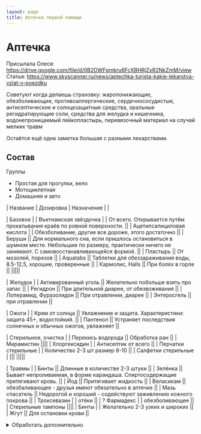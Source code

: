 ```yaml
---
layout: page
title: Аптечка первой помощи
---
```


# Аптечка

Присылала Олеся: https://drive.google.com/file/d/0B2DWFgmkru6FcXBHRjZxR2NkZmM/view
Статья: https://www.skyscanner.ru/news/aptechka-turista-kakie-lekarstva-vziat-v-poezdku

Советуют когда делаешь страховку: жаропонижающие, обезболивающие, противоаллергические, сердечнососудистые, антисептические и солнцезащитные средства, оральные регидратирующие соли, средства для желудка и кишечника, водонепроницаемый лейкопластырь, перевязочный материал на случай мелких травм

Остаётся ещё одна заметка большая с разными лекарствами.

## Состав

Группы  
- Простая для прогулки, вело
- Мотоциклетная
- Домашняя и авто


| Название | Дозировка | Назначение | |

| Базовое |
| Въетнамская звёздочка     | | От всего. Открывается путём прокатывания краёв по ровной поверхности. ||
| Ацетилсалициловая кислота | | Обезболивание, другие все дороже, этого достаточно ||
| Беруши || Для нормального сна, если пришлось остановиться в шумном месте. Небольшие по размеру, практически ничего не занимают. С самовосстанавливающейся формой. ||
| Пластырь || От мозолей, порезов ||
| Aquatabs || Таблетки для обеззараживания воды, 8.5-12,5, хорошие, проверенные ||
| Кармолис, Halls || При болях в горле ||
|||||

| Желудок |
| Активированный уголь || Желательно побольше взять про запас ||
| Регидрон || При длительной диарее, от обезвоживания ||
| Лоперамид, Фуразолидон || При отравлении, диарее ||
| Энтеросгель || при отравлении ||

| Ожоги |
| Крем от солнца || Увлажнение и защита. Характеристики: защита 45+, водостойкий. ||
| Пантенол || Устраняет последствия солнечных и обычных ожогов, увлажняет ||

| Стерильное, очистка |
| Перекись водорода || Обработка ран ||
| Мирамистин ||||
| Хлоргексидин              | | Антисептик от всего ||
| Перчатки стерильные       | | Количество 2-3 шт размер 8-10 ||
| Салфетки стерильные       | |||
|||||


| Травмы |
| Бинты   || Длинные в количестве 2-3 штуки ||
| Зелёнка || Бывает непроливаемая, в форме карандаша. Спиртосодержащие притягивают кровь. ||
| Йод || Притягивает жидкость ||
| Веласикам || обезбаливающее - друзья имеют обязательно в аптечке ||
| Мазь спасатель || Недорогой и хороший - содействуют заживлению кожного покрова ||
| Троксевазин               | | отёки ||
| ? Фармадекс                 | | обезболивающее ||
| Стерильные тампоны ||||
| Бинты | | Желательно 2-3 узких и широких ||
| Жгут || Для остановки крови ||


<details>
    <summary>Обработать дополнительно</summary>

|  |
|||||
|||||
|||||
|||||

Домашняя и авто
| Градусник || Например B.Well-03 ||
| Оксиметр ||||



## Препараты с идентичным составом, но очень разной ценой

1. Нурофен (120руб) = Ибупрофен (10руб)
2. Мезим (300руб) = Панкреатин (30руб)
3. Но-шпа (150руб) = Дротаверина гидрохлорид (30руб)
4. Панадол(50руб) = Парацетамол (5руб)
5. Белосалик (380руб) = Акридерм СК (40руб)
6. Бепантен (250руб) = Декспантенол (100руб)
7. Бетасерк(600руб) = Бетагистин (250руб)
8. Быструмгель (180руб) = Кетопрофен (60руб)
9. Вольтарен (300руб) = Диклофенак (40руб)
10. Гастрозол (120руб) = Омепразол (50руб)
11. Детралекс (580руб) = Венарус (300руб)
12. Дифлюкан (400руб) = Флуконазол (30руб)
13. Длянос (100руб) = Риностоп(30руб)
14. Зантак (280руб) = Ранитидин (30руб)
15. Зиртек (220руб) = Цетиринакс (80руб)
16. Зовиракс (240руб) = Ацикловир (40руб)
17. Иммунал (200руб) = Эхинацеи экстракт (50руб)
18. Имодиум (300руб) = Лоперамид (20 руб)
19. Йодомарин (220руб) = Калия йодид (100руб)
20. Кавинтон (580руб) = Винпоцетин(200руб)
21. Кларитин (180руб) = Лорагексал (60руб)
22. Клацид (600руб) = Кларитромицин (180руб)
23. Лазолван (320руб) = Амброксол (20руб)
24. Ламизил (400руб) = Тербинафин (100руб)
25. Лиотон-1000 (350руб) = Гепарин-акригель 1000 (120руб)
26. Ломилан (150руб) = Лорагексал (50руб)
27. Максидекс (120руб) = Дексаметазон (40руб)
28. Мидриацил (360руб) = Тропикамид (120руб)
29. Мирамистин (200руб) = Хлоргексидин (10руб)
30. Мовалис (410руб) = Мелоксикам (80руб)
31. Нейромультивит (250руб) = Пентовит (50руб)
32. Нормодипин (620руб) = Амлодипин (40руб)
33. Омез (180руб) = Омепразол (50руб)
34. Панангин (140руб) = Аспаркам (10руб)
35. Пантогам (350руб) = Пантокальцин (230руб)
36. Ринонорм (50руб) = Риностоп (20руб)
37. Сумамед (450руб) = Азитромицин (90руб)
38. Трентал(200руб) = Пентоксифиллин (50руб)
39. Трихопол (90руб) = Метронидазол (10руб)
40. Троксевазин (220руб) = Троксерутин (110руб)
41. Ультоп (270руб) = Омепразол (50руб)
42. Фастум-гель (250руб) = Кетопрофен (70руб)
43. Финлепсин (280руб) = Карбамазепин (50руб)
44. Флюкостат (200руб) = Флуконазол (20руб)
45. Фурамаг (380руб) = Фурагин (40руб)
46. Хемомицин (300руб) = Азитромицин (100руб)
47. Энап (150руб) = Эналаприл (70руб)
48. Эрсефурил (400руб) = Фуразолидон (40руб)


## Лекция Гид приключений от 13 апреля 2014 года

Горняшка: регидрон, глюкосалан (порошки с витаминами), сухофрукты, чай. Церукал (таблетки и ампулы)
Мезим фистал ношпа под рукой, от простуды, стрепсилс леденцы, крема от солнца
Пока не опустишься не заживает, левомиколь заживляет быстрее, перекись

Школа 138, Гид приключений
Лектор: Нина 

Травмы: вывихи, переломы, раны
Солнечный удар
Укус клеща
Комплектование аптечки

Рана - нарушение целостности кожного покрова.

Саму рану поверхностную можно обработать перекисью водорода, хлоргиксидин, зеленка, кипяченая вода. На крайний случай проточная горная река или ключ. Лучше заживают на воздухе, лучше не обвязывать.

Резаная (нож, шило), края острые и гладкие. Довольно чистая, грязь вымывается с кровью. Можно попробовать свести рану пластырем.

Ушибленная, края неровные. Может быть глубже, более загрязнена. Высока опасность нагноения.

Снаружи можно обработать йодом, внутрь его нельзя. 

Растяжения, вывихи и переломы
Растяжение - непривычное, несвойственное для связки движение. Симптомы: болезненность, припухлость и ограничение в движении.
Алгоритм помощи:
1. Холод - уменьшение боли, уменьшения отека (бывают охлаждающие пакеты, становится холодным при ударе), 15-20 мин, потом перерыв и снова
2. Фиксирующая повязка - покой, уменьшит объем движения, обезболивание, уменьшение отека

Повреждение лучезапястный сустав - движение привычно больше чем обычно. Накладывается восьмеркой бинт на всю кисть с пальцами. На ногу также.

Шапочка гиппократа. На волосистую часть головы. 

Повязка Дэзо при повреждении плечевого сустава. При переломе плечевого сустава. Плечо (выше локтя), предплечье (ниже локтя), кисть - последовательность. Привязывается к животу, под углом 90 градусов. Лучше подкладывать подмышку и под руку что-то для комфорта. 1. Вокруг талии (циркулярный тур) 2. На плечо (Фиксирующий тур) 3. Обматывается рука
Критерий правильности - 2 треугольника.

Вывих - нарушение, повреждение в суставе. 80% вывихов приходится на плечевой сустав. Сложный по структуре. Симптомы - рука повисла как плеть, резкая боль, резкое ограничение движения, изменение конфигурации, ассиметрия. Самостоятельно вправлять нежелательно, лучше это решать в больнице хирургом.
1. Холод 2. Фиксирующая повязка 3. Успокоительное

Перелом - нарушение целостности костной ткани. Открытый (когда кости повредили поверхность кожи) и закрытый перелом. 
Симптомы: боль, деформация, крипитация (похрустывания) при перемещении или подвижности, отек
Бывают:
Переломы своды - снаружи
Основания - внутренние
Ключицы, Лопаток, Плечевого пояса (плеча, предплечья), Кисти, Стопы, Таза, Бедра, Позвоночника, Голени
Всего в теле 5 литров.

Сотрясение головного мозга - встряска головного вещества. Относительно минимальные повреждения при воздействии на ерепную коробку. Кратковременная потеря сознания, головная боль, тошнота, рвота, выпадает кусок памяти (спрашивает каждые 3 минут), дезориентация, разные размеры зрачков. Обильно не поить, по треть стакана, чтобы не вызывать рвотный рефлекс.

Шина на шею - с помощью рубашки.

Кровотечения:
Каппилярное
Венозное. Кровь темного цвета. Ликвидируется куском давящей повязки - под бинтом что-то плотное.
Артериальное

На предплечье и голень - неэффективно. Место наложения бедро и предплечьей. можно поднять руку. 30 минут
Должна бледнеть, пульс должен пропасть, когда синяя конечность то артериальная продолжает поступать

Клещ
Если только присосался - масло, перекрывается кислород и он вылазит
Если присосался - нить, петельку накидываемййй


Аптечка:
Пантенол, мазь Спасатель (недорогой и хороший) - содействуют заживлению кожного покрова
Левомиколь - обменные заживляющие процессы и антибиотик, в случае воспаления повязки с этим средством, 2-3 раза в день. Хорошо себя показала в походах
Перекись водорода
Тампоны
Бинты, марлевые салфетки, лейкопластырь
Анальгин, Деклофинак, Найс - обезбаливающие
Дэнос и Витафон - помогает восстановиться после вывихов
Йод, зеленка, ватные палочки
Живот: ношпа, спазмагон, при переедании мизим, фестал
Иголка и нить

30-40 минут начинается действие таблетки


## Ситуации

### Укус клеща

</details>
